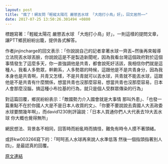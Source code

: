 ```yaml
---
layout: post
title: "瘋了！網友問「輕縱太陽花 嚴懲丟水球 「大炮打小鳥」好」，回文居然⋯⋯"
date: 2017-07-25 13:50:26.301494 +0800
---
```


標題寫著：「輕縱太陽花 嚴懲丟水球 「大炮打小鳥」好」，一則這樣的提問文章，讓PTT鄉民紛紛出籠，提供各式解答。

作者jinjincharge的回文表示：「你說說自己的記者拿著水球一齊丟~然後再來報導立法院丟水球丟臉，你說說這是不是製造新聞呢，因為我看台灣這個政府對於這個事情發生了這麼多天，你一直強調他是共青，都會說死好活該，我相信你們就是這種人，我看人多勢眾，幹齁系，人多勢眾的時候，這跟他是不是共青身分，因為我本身也是共青啊，共青又怎樣，不是共青就可以丟水球，共青就不能丟水球，這跟他是不是共青有什麼關係，想當共青也沒那麼容易，想當共青也沒那麼容易，日本人會那麼沒腦，搞這種小布拉基的行為，就只是個人受群眾傳染的行為」

對這篇回覆，鄉民紛紛表示：「敵國勢力介入國會就是大事情 那叫外患」、「也發一篇重點不在於你國人大是不是日本人收買的文」、「你要不要說說去貴國人大丟政委水球要關幾年啊」，而david1230則評論說：「日本人買通你們人大代表去19大丟水球 你大概也覺得無所」

網民想法、背景各不相同，回答時而紛亂時而搞怪，難免有時令人摸不著頭緒。

或許kw003266寫下的：「呵呵丟人水球再來說人水準低落  然後一個指頭指著別人四」，是最認真的回覆。

<a href = "https://www.ptt.cc/bbs/Gossiping/M.1500943254.A.207.html">原文連結</a>

